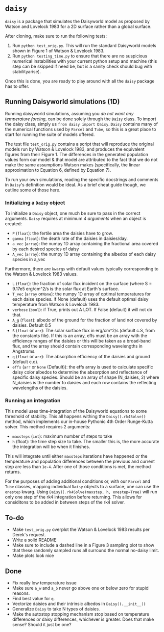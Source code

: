 # `daisy`
`daisy` is a package that simulates the Daisyworld model as proposed by Watson
and Lovelock 1983 for a 2D surface rather than a global surface.

After cloning, make sure to run the following tests:

1. Run `python test_orig.py`. This will run the standard Daisyworld models
   shown in Figure 1 of Watson & Lovelock 1983.
1. Run `python testing_time.py` to ensure that there are no suspicious
   numerical instabilities with your current python setup and machine (this
   step can be skipped if need be, but is a sanity check should bug with
   stabilityarise).

Once this is done, you are ready to play around with all the `daisy` package
has to offer.

## Running Daisyworld simulations (1D)
Running daisyworld simulations, assuming you _do not want any temperature
forcing_, can be done solely through the `Daisy` class. To import the daisy
class, simply us `from daisy import Daisy`. `Daisy` contains many of the
numerical functions used by `Parcel` and `Tube`, so this is a great place to
start for running the suite of models offered.

The test file `test_orig.py` contains a script that will reproduce the original
models run by Watson & Lovelock 1983, and produces the equivalent figures from
their Figure 1. The differences in the generated population values form our
model & that model are attributed to the fact that we do not make the same
assumptions Watson makes (specifically, the linear approximation to Equation 6,
defined by Equation 7).

To run your own simulations, reading the specific docstrings and comments in
`Daisy`'s definition would be ideal. As a brief cheat guide though, we outline
some of those here.

### Initializing a `Daisy` object
To initialize a `Daisy` object, one much be sure to pass in the correct arguments. `Daisy` requires at minimum _4 arguments_ when an object is created:
+ `P` (`float`): the fertile area the daisies have to grow.
+ `gamma` (`float`): the death rate of the daisies in daisies/day.
+ `a_vec` (`array`): the numpy 1D array containing the fractional area
    covered by each desired species of daisy
+ `A_vec` (`array`): the numpy 1D array containing the albedos of each
    daisy species in a_vec

Furthermore, there are `kwargs` with default values typically corresponding to the Watson & Lovelock 1983 values.
+ `L` (`float`): the fraction of solar flux incident on the surface
    (where S = 9.17e5 erg/cm^2/s is the solar flux at Earth's
    surface.
+ `T_vec` (`array` or`None`): the numpy 1D array of optimal temperatures
    for each daise species. If None (default) uses the default
    optimal daisy temperature from Watson & Lovelock 1983.
+ `verbose` (`bool`): if True, prints out A LOT. If False (default) it
    will not do that.
+ `A_g` (`float`): albedo of the ground for the fraction of land not
    covered by daisies. Default 0.5
+ `S` (`float` or `arr`): The solar surface flux in erg/cm^2/s (default
    c.S, from the constants file). If this is an array, effs must
    be an array with the efficiency ranges of the daisies or this
    will be taken as a broad-band flux, and the array should
    contain corresponding wavelengths in Angstroms.
+ `q` (`float` or `arr`): The absorption efficiency of the daisies and
    ground (default c.q).
+ `effs` (`arr` or `None` (Default)): the effs array is used to calculate
    specific daisy color albedos to determine the absorption and
    reflectance of specific daisy species. Should be an array of
    shape (N_daisies, 2) where N_daisies is the number fo daisies
    and each row contains the reflecting wavelengths of the
    daisies.

### Running an integration
This model uses time-integration of the Daisyworld equations to some threshold
of stability. This all happens withing the `Daisy().rk4Solve()` method, which
implements our in-house Pythonic 4th Order Runge-Kutta solver. This method
requires 2 arguments:
+ `maxsteps` (`int`): maximum number of steps to take
+ `h` (float): the time step size to take. The smaller this is, the more
  accurate the integration will be when it finishes.

This will integrate until either `maxsteps` iterations have happened _or_ the temperature and population differences between the previous and current step are less than `1e-4`. After one of those conditions is met, the method returns.

For the purposes of adding additional conditions or, with our `Parcel` and
`Tube` classes, mapping individual `Daisy` objects to a surface, one can use
the `onestep` kwarg. Using `Daisy().rk4Solve(maxstep, h, onestep=True)` will
run only one step of the rk4 integration before returning. This allows for
considitons to be added in between steps of the rk4 solver.


## To-do
+ Make `test_orig.py` overplot the Watson & Lovelock 1983 results per Derek's request.
+ Write a solid README
+ Make sure to include a dashed line in a Figure 3 sampling plot to show that these randomly sampled runs all surround the normal no-daisy limit.
+ Make plots look nice

## Done
+ Fix really low temperature issue
+ Make sure `a_w` and `a_b` never go above one or below zero for stupid
  reasons.
+ Find best value for `q`.
+ Vectorize daisies and their intrinsic albedos in `Daisy().__init__()`
+ Generalize `Daisy` to take N types of daisies.
+ Make the autostop stopping mechanism stop based on temperature differences
  *or* daisy differences, whichever is greater. Does that make sense? Should it
  just be one?
